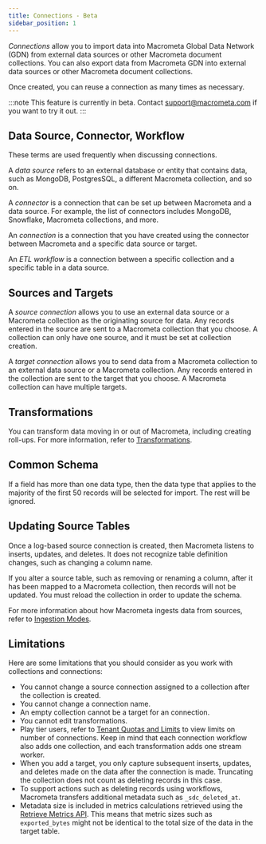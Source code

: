 ```yaml
---
title: Connections - Beta
sidebar_position: 1
---
```


_Connections_ allow you to import data into Macrometa Global Data Network (GDN) from external data sources or other Macrometa document collections. You can also export data from Macrometa GDN into external data sources or other Macrometa document collections.

Once created, you can reuse a connection as many times as necessary.

:::note
This feature is currently in beta. Contact support@macrometa.com if you want to try it out.
:::

## Data Source, Connector, Workflow

These terms are used frequently when discussing connections.

A _data source_ refers to an external database or entity that contains data, such as MongoDB, PostgresSQL, a different Macrometa collection, and so on.

A _connector_ is a connection that can be set up between Macrometa and a data source. For example, the list of connectors includes MongoDB, Snowflake, Macrometa collections, and more.

An _connection_ is a connection that you have created using the connector between Macrometa and a specific data source or target.

An _ETL workflow_ is a connection between a specific collection and a specific table in a data source.

## Sources and Targets

A _source connection_ allows you to use an external data source or a Macrometa collection as the originating source for data. Any records entered in the source are sent to a Macrometa collection that you choose. A collection can only have one source, and it must be set at collection creation.

A _target connection_ allows you to send data from a Macrometa collection to an external data source or a Macrometa collection. Any records entered in the collection are sent to the target that you choose. A Macrometa collection can have multiple targets.

## Transformations

You can transform data moving in or out of Macrometa, including creating roll-ups. For more information, refer to [Transformations](./transformations).

## Common Schema

If a field has more than one data type, then the data type that applies to the majority of the first 50 records will be selected for import. The rest will be ignored.

## Updating Source Tables

Once a log-based source connection is created, then Macrometa listens to inserts, updates, and deletes. It does not recognize table definition changes, such as changing a column name.

If you alter a source table, such as removing or renaming a column, after it has been mapped to a Macrometa collection, then records will not be updated. You must reload the collection in order to update the schema.

For more information about how Macrometa ingests data from sources, refer to [Ingestion Modes](ingestion-modes.md).

## Limitations

Here are some limitations that you should consider as you work with collections and connections:

- You cannot change a source connection assigned to a collection after the collection is created.
- You cannot change a connection name.
- An empty collection cannot be a target for an connection.
- You cannot edit transformations.
- Play tier users, refer to [Tenant Quotas and Limits](../references/quotas) to view limits on number of connections. Keep in mind that each connection workflow also adds one collection, and each transformation adds one stream worker.
- When you add a target, you only capture subsequent inserts, updates, and deletes made on the data after the connection is made. Truncating the collection does not count as deleting records in this case.
- To support actions such as deleting records using workflows, Macrometa transfers additional metadata such as `_sdc_deleted_at`.
- Metadata size is included in metrics calculations retrieved using the [Retrieve Metrics API](https://www.macrometa.com/docs/api#/operations/getMetrics). This means that metric sizes such as `exported_bytes` might not be identical to the total size of the data in the target table.
